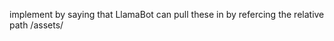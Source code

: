 implement by saying that LlamaBot can pull these in by refercing the relative path /assets/<path> 


